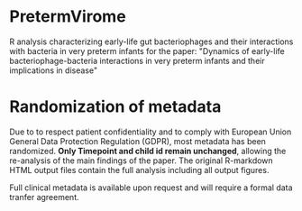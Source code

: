 # PretermVirome
R analysis characterizing early-life gut bacteriophages and their interactions with bacteria in very preterm infants for the paper: "Dynamics of early-life bacteriophage-bacteria interactions in very preterm infants and their implications in disease"

# Randomization of metadata
Due to to respect patient confidentiality and to comply with European Union General Data Protection Regulation (GDPR), most metadata has been randomized. **Only Timepoint and child id remain unchanged**, allowing the re-analysis of the main findings of the paper. The original R-markdown HTML output files contain the full analysis including all output figures.

Full clinical metadata is available upon request and will require a formal data tranfer agreement.
